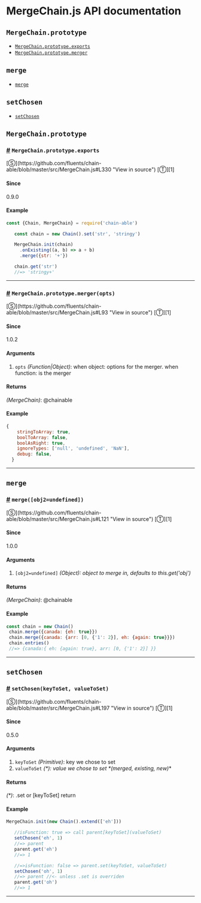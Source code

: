 # MergeChain.js API documentation

<!-- div class="toc-container" -->

<!-- div -->

## `MergeChain.prototype`
* <a href="#MergeChain-prototype-exports">`MergeChain.prototype.exports`</a>
* <a href="#MergeChain-prototype-merger">`MergeChain.prototype.merger`</a>

<!-- /div -->

<!-- div -->

## `merge`
* <a href="#merge">`merge`</a>

<!-- /div -->

<!-- div -->

## `setChosen`
* <a href="#setChosen">`setChosen`</a>

<!-- /div -->

<!-- /div -->

<!-- div class="doc-container" -->

<!-- div -->

## `MergeChain.prototype`

<!-- div -->

<h3 id="MergeChain-prototype-exports"><a href="#MergeChain-prototype-exports">#</a>&nbsp;<code>MergeChain.prototype.exports</code></h3>
[&#x24C8;](https://github.com/fluents/chain-able/blob/master/src/MergeChain.js#L330 "View in source") [&#x24C9;][1]



#### Since
0.9.0

#### Example
```js
const {Chain, MergeChain} = require('chain-able')

   const chain = new Chain().set('str', 'stringy')

   MergeChain.init(chain)
     .onExisting((a, b) => a + b)
     .merge({str: '+'})

   chain.get('str')
   //=> 'stringy+'
```
---

<!-- /div -->

<!-- div -->

<h3 id="MergeChain-prototype-merger"><a href="#MergeChain-prototype-merger">#</a>&nbsp;<code>MergeChain.prototype.merger(opts)</code></h3>
[&#x24C8;](https://github.com/fluents/chain-able/blob/master/src/MergeChain.js#L93 "View in source") [&#x24C9;][1]



#### Since
1.0.2

#### Arguments
1. `opts` *(Function|Object)*: when object: options for the merger. when function: is the merger

#### Returns
*(MergeChain)*: @chainable

#### Example
```js
{
    stringToArray: true,
    boolToArray: false,
    boolAsRight: true,
    ignoreTypes: ['null', 'undefined', 'NaN'],
    debug: false,
  }
```
---

<!-- /div -->

<!-- /div -->

<!-- div -->

## `merge`

<!-- div -->

<h3 id="merge"><a href="#merge">#</a>&nbsp;<code>merge([obj2=undefined])</code></h3>
[&#x24C8;](https://github.com/fluents/chain-able/blob/master/src/MergeChain.js#L121 "View in source") [&#x24C9;][1]



#### Since
1.0.0

#### Arguments
1. `[obj2=undefined]` *(Object): object to merge in, defaults to this.get('obj')*

#### Returns
*(MergeChain)*: @chainable

#### Example
```js
const chain = new Chain()
 chain.merge({canada: {eh: true}})
 chain.merge({canada: {arr: [0, {'1': 2}], eh: {again: true}}})
 chain.entries()
 //=> {canada:{ eh: {again: true}, arr: [0, {'1': 2}] }}
```
---

<!-- /div -->

<!-- /div -->

<!-- div -->

## `setChosen`

<!-- div -->

<h3 id="setChosen"><a href="#setChosen">#</a>&nbsp;<code>setChosen(keyToSet, valueToSet)</code></h3>
[&#x24C8;](https://github.com/fluents/chain-able/blob/master/src/MergeChain.js#L197 "View in source") [&#x24C9;][1]



#### Since
0.5.0

#### Arguments
1. `keyToSet` *(Primitive)*: key we chose to set
2. `valueToSet` *(&#42;): value we chose to set &#42;(merged, existing, new)*&#42;

#### Returns
*(&#42;)*: .set or &#91;keyToSet&#93; return

#### Example
```js
MergeChain.init(new Chain().extend(['eh']))

   //isFunction: true => call parent[keyToSet](valueToSet)
   setChosen('eh', 1)
   //=> parent
   parent.get('eh')
   //=> 1

   //=>isFunction: false => parent.set(keyToSet, valueToSet)
   setChosen('oh', 1)
   //=> parent //<- unless .set is overriden
   parent.get('oh')
   //=> 1
```
---

<!-- /div -->

<!-- /div -->

<!-- /div -->

 [1]: #mergechain.prototype "Jump back to the TOC."
